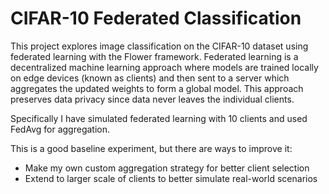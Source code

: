 # CIFAR-10 Federated Classification

This project explores image classification on the CIFAR-10 dataset using federated learning with the Flower framework. Federated learning is a decentralized machine learning approach where models are 
trained locally on edge devices (known as clients) and then sent to a server which aggregates the updated weights to form a global model. This approach preserves data privacy since data never leaves the 
individual clients.

Specifically I have simulated federated learning with 10 clients and used FedAvg for aggregation. 

This is a good baseline experiment, but there are ways to improve it:

* Make my own custom aggregation strategy for better client selection
* Extend to larger scale of clients to better simulate real-world scenarios
